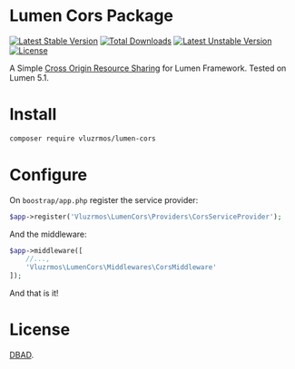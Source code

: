 # Lumen Cors Package

[![Latest Stable Version](https://poser.pugx.org/vluzrmos/lumen-cors/v/stable)](https://packagist.org/packages/vluzrmos/lumen-cors) [![Total Downloads](https://poser.pugx.org/vluzrmos/lumen-cors/downloads)](https://packagist.org/packages/vluzrmos/lumen-cors) [![Latest Unstable Version](https://poser.pugx.org/vluzrmos/lumen-cors/v/unstable)](https://packagist.org/packages/vluzrmos/lumen-cors) [![License](https://poser.pugx.org/vluzrmos/lumen-cors/license)](https://packagist.org/packages/vluzrmos/lumen-cors)

A Simple [Cross Origin Resource Sharing](https://developer.mozilla.org/en-US/docs/Web/HTTP/Access_control_CORS) for Lumen Framework. Tested on Lumen 5.1.

# Install

```bash 
composer require vluzrmos/lumen-cors
``` 

# Configure

On <code>boostrap/app.php</code> register the service provider:

```php
$app->register('Vluzrmos\LumenCors\Providers\CorsServiceProvider');
``` 

And the middleware:

```php
$app->middleware([
	//...,
	'Vluzrmos\LumenCors\Middlewares\CorsMiddleware'
]);
```   


And that is it!

# License

[DBAD](http://www.dbad-license.org/).
